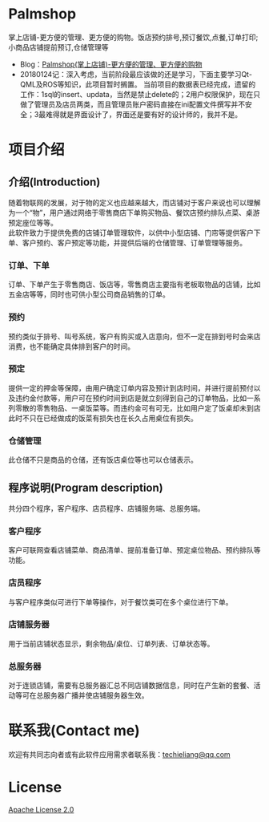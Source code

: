 # Palmshop  
掌上店铺-更方便的管理、更方便的购物。饭店预约排号,预订餐饮,点餐,订单打印;小商品店铺提前预订,仓储管理等    
* Blog：[Palmshop(掌上店铺)-更方便的管理、更方便的购物](http://techieliang.com/2017/12/733/)  
* 20180124记：深入考虑，当前阶段最应该做的还是学习，下面主要学习Qt-QML及ROS等知识，此项目暂时搁置。
当前项目的数据表已经完成，遗留的工作：1sql的insert、updata，当然是禁止delete的；2用户权限保护，现在只做了管理员及店员两类，而且管理员账户密码直接在ini配置文件撰写并不安全；3最难得就是界面设计了，界面还是要有好的设计师的，我并不是。
# 项目介绍   
## 介绍(Introduction)   
随着物联网的发展，对于物的定义也应越来越大，而店铺对于客户来说也可以理解为一个“物”，用户通过网络于零售商店下单购买物品、餐饮店预约排队点菜、桌游预定座位等等。    
此软件致力于提供免费的店铺订单管理软件，以供中小型店铺、门帘等提供客户下单、客户预约、客户预定等功能，并提供后端的仓储管理、订单管理等服务。   
### 订单、下单  
订单、下单产生于零售商店、饭店等，零售商店主要指有老板取物品的店铺，比如五金店等等，同时也可供小型公司商品销售的订单。  
### 预约  
预约类似于排号、叫号系统，客户有购买或入店意向，但不一定在排到号时会来店消费，也不能确定具体排到客户的时间。  
### 预定  
提供一定的押金等保障，由用户确定订单内容及预计到店时间，并进行提前预付以及违约金付款等，用户可在预约时间到店是就立刻得到自己的订单物品，比如一系列零散的零售物品、一桌饭菜等。而违约金可有可无，比如用户定了饭桌却未到店此时不只在已经做成的饭菜有损失也在长久占用桌位有损失。  
### 仓储管理  
此仓储不只是商品的仓储，还有饭店桌位等也可以仓储表示。  
## 程序说明(Program description)    
共分四个程序，客户程序、店员程序、店铺服务端、总服务端。  
### 客户程序  
客户可联网查看店铺菜单、商品清单、提前准备订单、预定桌位物品、预约排队等功能。  
### 店员程序  
与客户程序类似可进行下单等操作，对于餐饮类可在多个桌位进行下单。  
### 店铺服务器  
用于当前店铺状态显示，剩余物品/桌位、订单列表、订单状态等。  
### 总服务器  
对于连锁店铺，需要有总服务器汇总不同店铺数据信息，同时在产生新的套餐、活动等可在总服务器广播并使店铺服务器生效。  
# 联系我(Contact me)
欢迎有共同志向者或有此软件应用需求者联系我：techieliang@qq.com  
# License  
[Apache License 2.0](https://github.com/TechieL/Palmshop/blob/master/LICENSE)  
